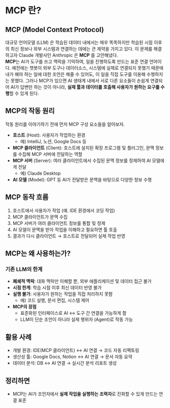 # MCP 란?
## MCP (Model Context Protocol)
대규모 언어모델 (LLM) 은 학습된 데이터 내에서는 매우 똑똑하지만 학습된 시점 이후의 최신 정보나 외부 시스템과 연결하는 데에는 큰 제약을 가지고 있다. 이 문제를 해결하고자 Claude 개발사인 Anthropic 은 **MCP** 를 고안해냈다.<br>
**MCP**는 AI가 도구를 쓰고 맥락을 기억하여, 일을 진행하도록 만드는 표준 연결 언어이다. 예전에는 챗봇이 외부 도구나 데이터소스, 시스템에 실제로 연결되지 못했기 때문에 내가 해야 하는 일에 대한 조언은 해줄 수 있어도, 이 일을 직접 도구를 이용해 수행하지는 못했다. 그러나 MCP가 있으면 AI 생태계 내에서 서로 다른 요소들이 손쉽게 연결되어 AI가 답변만 하는 것이 아니라, **실제 툴과 데이터를 호출해 사용자가 원하는 요구를 수행**할 수 있게 된다.

## MCP의 작동 원리
작동 원리를 이야기하기 전에 먼저 MCP 구성 요소들을 알아보자.
- **호스트** (Host): 사용자가 작업하는 환경
    - 예) IntelliJ, 노션, Google Docs 등
- **MCP 클라이언트** (Client): 호스트에 설치된 확장 프로그램 및 플러그인, 문맥 정보를 수집해 MCP 서버에 전달하는 역할
- **MCP 서버** (Server): 여러 클라이언트에서 수집된 문맥 정보를 정제하여 AI 모델에게 전달
    - 예) Claude Desktop
- **AI 모델** (Model): GPT 등 AI가 전달받은 문맥을 바탕으로 다양한 정보 수행

## MCP 동작 흐름
1. 호스트에서 사용자가 작업 (예. IDE 환경에서 코딩 작업)
2. MCP 클라이언트가 문맥 수집
3. MCP 서버가 여러 클라이언트 정보를 통합 및 정제
4. AI 모델이 문맥을 받아 작업을 이해하고 필요하면 툴 호출
5. 결과가 다시 클라이언트 → 호스트로 전달되어 실제 작업 반영

## MCP는 왜 사용하는가?
### 기존 LLM의 한계
- **폐쇄적 맥락**: 대화 맥락만 이해할 뿐, 외부 애플리케이션 및 데이터 접근 불가
- **시점 한계**: 학습 시점 이후 최신 데이터 반영 불가
- **실행 불가**: 사용자가 원하는 작업을 직접 처리하지 못함
    - 예) 코드 실행, 문서 편집, 시스템 제어
- **MCP의 장점**
    - 표준화된 인터페이스로 AI ↔ 도구 간 연결을 가능하게 함
    - LLM이 단순 조언이 아니라 실제 행위자 (Agent)로 작동 가능

## 활용 사례
- 개발 환경: IDE(MCP 클라이언트) ↔ AI 연결 → 코드 자동 리팩토링
- 생산성 툴: Google Docs, Notion ↔ AI 연결 → 문서 자동 요약
- 데이터 분석: DB ↔ AI 연결 → 실시간 분석 리포트 생성

## 정리하면
- MCP는 AI가 조언자에서 **실제 작업을 실행하는 조력자**로 진화할 수 있게 만드는 연결 표준
